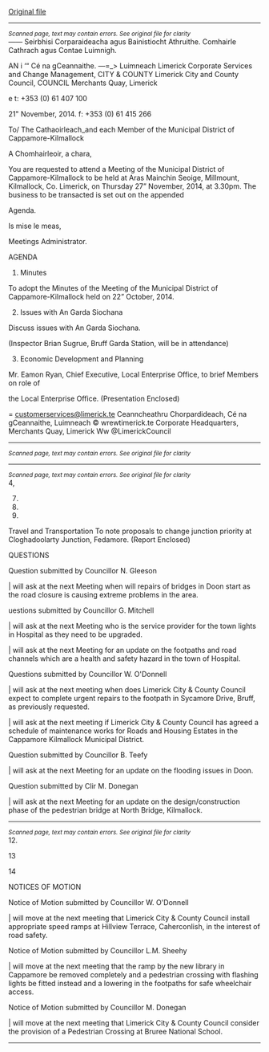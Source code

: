 [Original file](https://www.limerick.ie/sites/default/files/media/documents/2017-07/agenda_-_municipal_district_of_cappamore_-_kilmallock_-_27th_november_2014.pdf)

---
*<small>Scanned page, text may contain errors. See original file for clarity</small>*  
_——_ Seirbhisi Corparaideacha agus Bainistiocht Athruithe.
Comhairle Cathrach agus Contae Luimnigh.

AN i ‘“ Cé na gCeannaithe.
—=_> Luimneach
Limerick Corporate Services and Change Management,
CITY & COUNTY Limerick City and County Council,
COUNCIL Merchants Quay,
Limerick

e t: +353 (0) 61 407 100

21" November, 2014. f: +353 (0) 61 415 266

To/ The Cathaoirleach_and each Member of the Municipal
District of Cappamore-Kilmallock

A Chomhairleoir, a chara,

You are requested to attend a Meeting of the Municipal District of Cappamore-Kilmallock to be
held at Aras Mainchin Seoige, Millmount, Kilmallock, Co. Limerick, on Thursday 27”
November, 2014, at 3.30pm. The business to be transacted is set out on the appended

Agenda.

Is mise le meas,

Meetings Administrator.

AGENDA
1. Minutes

To adopt the Minutes of the Meeting of the Municipal District of Cappamore-Kilmallock
held on 22” October, 2014.

2. Issues with An Garda Siochana

Discuss issues with An Garda Siochana.

(Inspector Brian Sugrue, Bruff Garda Station, will be in attendance)

3. Economic Development and Planning

Mr. Eamon Ryan, Chief Executive, Local Enterprise Office, to brief Members on role of

the Local Enterprise Office.
(Presentation Enclosed)

= customerservices@limerick.te
Ceanncheathru Chorpardideach, Cé na gCeannaithe, Luimneach © wrewtimerick.te
Corporate Headquarters, Merchants Quay, Limerick Ww @LimerickCouncil


---
*<small>Scanned page, text may contain errors. See original file for clarity</small>*  


---
*<small>Scanned page, text may contain errors. See original file for clarity</small>*  
4,

7.

10.

11.

Travel and Transportation
To note proposals to change junction priority at Cloghadoolarty Junction, Fedamore.
(Report Enclosed)

QUESTIONS

Question submitted by Councillor N. Gleeson

| will ask at the next Meeting when will repairs of bridges in Doon start as the road
closure is causing extreme problems in the area.

uestions submitted by Councillor G. Mitchell

| will ask at the next Meeting who is the service provider for the town lights in Hospital as
they need to be upgraded.

| will ask at the next Meeting for an update on the footpaths and road channels which are
a health and safety hazard in the town of Hospital.

Questions submitted by Councillor W. O'Donnell

| will ask at the next meeting when does Limerick City & County Council expect to
complete urgent repairs to the footpath in Sycamore Drive, Bruff, as previously
requested.

| will ask at the next meeting if Limerick City & County Council has agreed a schedule of
maintenance works for Roads and Housing Estates in the Cappamore Kilmallock
Municipal District.

Question submitted by Councillor B. Teefy

| will ask at the next Meeting for an update on the flooding issues in Doon.

Question submitted by Clir M. Donegan

| will ask at the next Meeting for an update on the design/construction phase of the
pedestrian bridge at North Bridge, Kilmallock.


---
*<small>Scanned page, text may contain errors. See original file for clarity</small>*  
12.

13

14

NOTICES OF MOTION

Notice of Motion submitted by Councillor W. O'Donnell

| will move at the next meeting that Limerick City & County Council install appropriate
speed ramps at Hillview Terrace, Caherconlish, in the interest of road safety.

Notice of Motion submitted by Councillor L.M. Sheehy

| will move at the next meeting that the ramp by the new library in Cappamore be
removed completely and a pedestrian crossing with flashing lights be fitted instead and a
lowering in the footpaths for safe wheelchair access.

Notice of Motion submitted by Councillor M. Donegan

| will move at the next meeting that Limerick City & County Council consider the provision
of a Pedestrian Crossing at Bruree National School.


---

